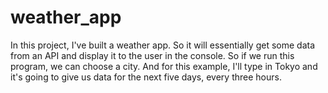 # weather_app

In this project, I've built a weather app.
So it will essentially get some data from an API and display it to the user in the
console.
So if we run this program, we can choose a city.
And for this example, I'll type in Tokyo and it's going to give us data for the next five days, every
three hours.
